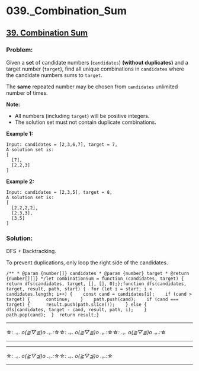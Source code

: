 # 039.\_Combination_Sum

## [39. Combination Sum](https://leetcode.com/problems/combination-sum/description/)

### Problem:

Given a **set** of candidate numbers (`candidates`) **(without duplicates)** and a target number (`target`), find all unique combinations in `candidates` where the candidate numbers sums to `target`.

The **same** repeated number may be chosen from `candidates` unlimited number of times.

**Note:**

- All numbers (including `target`) will be positive integers.
- The solution set must not contain duplicate combinations.

**Example 1:**

```
Input: candidates = [2,3,6,7], target = 7,
A solution set is:
[
  [7],
  [2,2,3]
]
```

**Example 2:**

```
Input: candidates = [2,3,5], target = 8,
A solution set is:
[
  [2,2,2,2],
  [2,3,3],
  [3,5]
]
```

### Solution:

DFS + Backtracking.

To prevent duplications, only loop the right side of the candidates.

```
/** * @param {number[]} candidates * @param {number} target * @return {number[][]} */let combinationSum = function (candidates, target) {  return dfs(candidates, target, [], [], 0);};function dfs(candidates, target, result, path, start) {  for (let i = start; i < candidates.length; i++) {    const cand = candidates[i];    if (cand > target) {      continue;    }    path.push(cand);    if (cand === target) {      result.push(path.slice());    } else {      dfs(candidates, target - cand, result, path, i);    }    path.pop(cand);  }  return result;}
```

---

☆*: .｡. o(≧▽≦)o .｡.:*☆☆*: .｡. o(≧▽≦)o .｡.:*☆☆*: .｡. o(≧▽≦)o .｡.:*☆

---

---

☆*: .｡. o(≧▽≦)o .｡.:*☆☆*: .｡. o(≧▽≦)o .｡.:*☆

---
